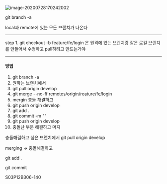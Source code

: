 ![image-20200728170242002](C:\Users\multicampus\AppData\Roaming\Typora\typora-user-images\image-20200728170242002.png)



git branch -a

local과 remote에 있는 모든 브랜치가 나온다

---

step 1. git checkout -b feature/fe/login 은 원격에 있는 브랜치랑 같은 로컬 브랜치를 만들어서 수정하고 pull하려고 만드는거야

---



#### 방법

1. git branch -a
2. 원하는 브랜치에서
3. git pull origin develop
4. git merge --no-ff remotes/origin/reature/fe/login
5. mergin 충돌 해결하고
6. git push origin develop
7. git add .
8. git commit -m ""
9. git push origin develop
10. 충돌난 부분 해결하고 머지





충돌해결하고 싶은 브랜치에서 git pull origin develop

merging -> 충돌해결하고

git add .

git commit

S03P12B306-140